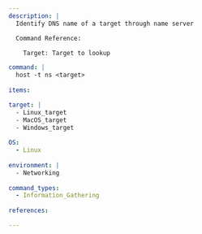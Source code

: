 ```yaml
---
description: |
  Identify DNS name of a target through name server

  Command Reference:

    Target: Target to lookup

command: |
  host -t ns <target>
  
items:

target: |
  - Linux_target
  - MacOS_target
  - Windows_target
  
OS:
  - Linux
  
environment: |
  - Networking
  
command_types:
  - Information_Gathering
  
references:

---
```

